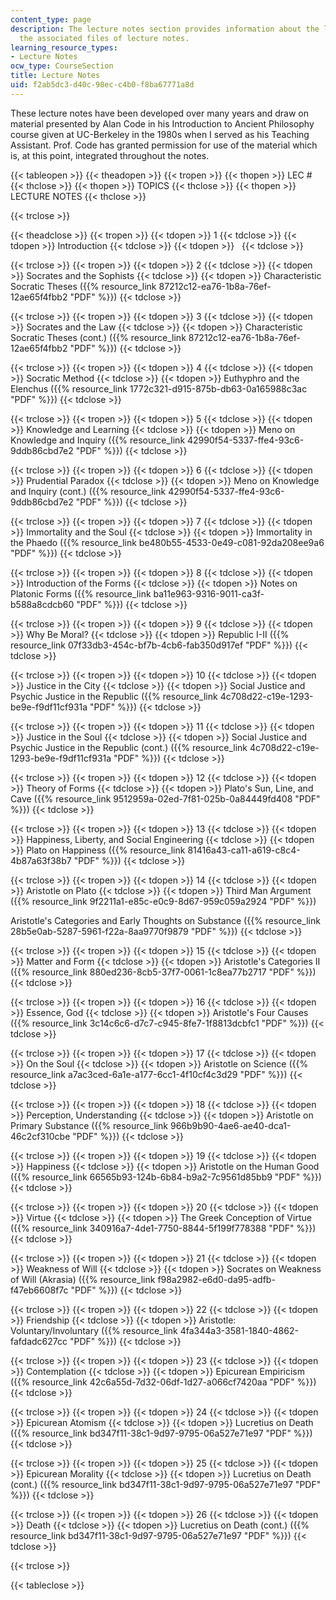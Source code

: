 ```yaml
---
content_type: page
description: The lecture notes section provides information about the lectures and
  the associated files of lecture notes.
learning_resource_types:
- Lecture Notes
ocw_type: CourseSection
title: Lecture Notes
uid: f2ab5dc3-d40c-98ec-c4b0-f8ba67771a8d
---
```


These lecture notes have been developed over many years and draw on material presented by Alan Code in his Introduction to Ancient Philosophy course given at UC-Berkeley in the 1980s when I served as his Teaching Assistant. Prof. Code has granted permission for use of the material which is, at this point, integrated throughout the notes.

{{< tableopen >}}
{{< theadopen >}}
{{< tropen >}}
{{< thopen >}}
LEC #
{{< thclose >}}
{{< thopen >}}
TOPICS
{{< thclose >}}
{{< thopen >}}
LECTURE NOTES
{{< thclose >}}

{{< trclose >}}

{{< theadclose >}}
{{< tropen >}}
{{< tdopen >}}
1
{{< tdclose >}}
{{< tdopen >}}
Introduction
{{< tdclose >}}
{{< tdopen >}}
 
{{< tdclose >}}

{{< trclose >}}
{{< tropen >}}
{{< tdopen >}}
2
{{< tdclose >}}
{{< tdopen >}}
Socrates and the Sophists
{{< tdclose >}}
{{< tdopen >}}
Characteristic Socratic Theses ({{% resource_link 87212c12-ea76-1b8a-76ef-12ae65f4fbb2 "PDF" %}})
{{< tdclose >}}

{{< trclose >}}
{{< tropen >}}
{{< tdopen >}}
3
{{< tdclose >}}
{{< tdopen >}}
Socrates and the Law
{{< tdclose >}}
{{< tdopen >}}
Characteristic Socratic Theses (cont.) ({{% resource_link 87212c12-ea76-1b8a-76ef-12ae65f4fbb2 "PDF" %}})
{{< tdclose >}}

{{< trclose >}}
{{< tropen >}}
{{< tdopen >}}
4
{{< tdclose >}}
{{< tdopen >}}
Socratic Method
{{< tdclose >}}
{{< tdopen >}}
Euthyphro and the Elenchus ({{% resource_link 1772c321-d915-875b-db63-0a165988c3ac "PDF" %}})
{{< tdclose >}}

{{< trclose >}}
{{< tropen >}}
{{< tdopen >}}
5
{{< tdclose >}}
{{< tdopen >}}
Knowledge and Learning
{{< tdclose >}}
{{< tdopen >}}
Meno on Knowledge and Inquiry ({{% resource_link 42990f54-5337-ffe4-93c6-9ddb86cbd7e2 "PDF" %}})
{{< tdclose >}}

{{< trclose >}}
{{< tropen >}}
{{< tdopen >}}
6
{{< tdclose >}}
{{< tdopen >}}
Prudential Paradox
{{< tdclose >}}
{{< tdopen >}}
Meno on Knowledge and Inquiry (cont.) ({{% resource_link 42990f54-5337-ffe4-93c6-9ddb86cbd7e2 "PDF" %}})
{{< tdclose >}}

{{< trclose >}}
{{< tropen >}}
{{< tdopen >}}
7
{{< tdclose >}}
{{< tdopen >}}
Immortality and the Soul
{{< tdclose >}}
{{< tdopen >}}
Immortality in the Phaedo ({{% resource_link be480b55-4533-0e49-c081-92da208ee9a6 "PDF" %}})
{{< tdclose >}}

{{< trclose >}}
{{< tropen >}}
{{< tdopen >}}
8
{{< tdclose >}}
{{< tdopen >}}
Introduction of the Forms
{{< tdclose >}}
{{< tdopen >}}
Notes on Platonic Forms ({{% resource_link ba11e963-9316-9011-ca3f-b588a8cdcb60 "PDF" %}})
{{< tdclose >}}

{{< trclose >}}
{{< tropen >}}
{{< tdopen >}}
9
{{< tdclose >}}
{{< tdopen >}}
Why Be Moral?
{{< tdclose >}}
{{< tdopen >}}
Republic I-II ({{% resource_link 07f33db3-454c-bf7b-4cb6-fab350d917ef "PDF" %}})
{{< tdclose >}}

{{< trclose >}}
{{< tropen >}}
{{< tdopen >}}
10
{{< tdclose >}}
{{< tdopen >}}
Justice in the City
{{< tdclose >}}
{{< tdopen >}}
Social Justice and Psychic Justice in the Republic ({{% resource_link 4c708d22-c19e-1293-be9e-f9df11cf931a "PDF" %}})
{{< tdclose >}}

{{< trclose >}}
{{< tropen >}}
{{< tdopen >}}
11
{{< tdclose >}}
{{< tdopen >}}
Justice in the Soul
{{< tdclose >}}
{{< tdopen >}}
Social Justice and Psychic Justice in the Republic (cont.) ({{% resource_link 4c708d22-c19e-1293-be9e-f9df11cf931a "PDF" %}})
{{< tdclose >}}

{{< trclose >}}
{{< tropen >}}
{{< tdopen >}}
12
{{< tdclose >}}
{{< tdopen >}}
Theory of Forms
{{< tdclose >}}
{{< tdopen >}}
Plato's Sun, Line, and Cave ({{% resource_link 9512959a-02ed-7f81-025b-0a84449fd408 "PDF" %}})
{{< tdclose >}}

{{< trclose >}}
{{< tropen >}}
{{< tdopen >}}
13
{{< tdclose >}}
{{< tdopen >}}
Happiness, Liberty, and Social Engineering
{{< tdclose >}}
{{< tdopen >}}
Plato on Happiness ({{% resource_link 81416a43-ca11-a619-c8c4-4b87a63f38b7 "PDF" %}})
{{< tdclose >}}

{{< trclose >}}
{{< tropen >}}
{{< tdopen >}}
14
{{< tdclose >}}
{{< tdopen >}}
Aristotle on Plato
{{< tdclose >}}
{{< tdopen >}}
Third Man Argument ({{% resource_link 9f2211a1-e85c-e0c9-8d67-959c059a2924 "PDF" %}})  
  
Aristotle's Categories and Early Thoughts on Substance ({{% resource_link 28b5e0ab-5287-5961-f22a-8aa9770f9879 "PDF" %}})
{{< tdclose >}}

{{< trclose >}}
{{< tropen >}}
{{< tdopen >}}
15
{{< tdclose >}}
{{< tdopen >}}
Matter and Form
{{< tdclose >}}
{{< tdopen >}}
Aristotle's Categories II ({{% resource_link 880ed236-8cb5-37f7-0061-1c8ea77b2717 "PDF" %}})
{{< tdclose >}}

{{< trclose >}}
{{< tropen >}}
{{< tdopen >}}
16
{{< tdclose >}}
{{< tdopen >}}
Essence, God
{{< tdclose >}}
{{< tdopen >}}
Aristotle's Four Causes ({{% resource_link 3c14c6c6-d7c7-c945-8fe7-1f8813dcbfc1 "PDF" %}})
{{< tdclose >}}

{{< trclose >}}
{{< tropen >}}
{{< tdopen >}}
17
{{< tdclose >}}
{{< tdopen >}}
On the Soul
{{< tdclose >}}
{{< tdopen >}}
Aristotle on Science ({{% resource_link a7ac3ced-6a1e-a177-6cc1-4f10cf4c3d29 "PDF" %}})
{{< tdclose >}}

{{< trclose >}}
{{< tropen >}}
{{< tdopen >}}
18
{{< tdclose >}}
{{< tdopen >}}
Perception, Understanding
{{< tdclose >}}
{{< tdopen >}}
Aristotle on Primary Substance ({{% resource_link 966b9b90-4ae6-ae40-dca1-46c2cf310cbe "PDF" %}})
{{< tdclose >}}

{{< trclose >}}
{{< tropen >}}
{{< tdopen >}}
19
{{< tdclose >}}
{{< tdopen >}}
Happiness
{{< tdclose >}}
{{< tdopen >}}
Aristotle on the Human Good ({{% resource_link 66565b93-124b-6b84-b9a2-7c9561d85bb9 "PDF" %}})
{{< tdclose >}}

{{< trclose >}}
{{< tropen >}}
{{< tdopen >}}
20
{{< tdclose >}}
{{< tdopen >}}
Virtue
{{< tdclose >}}
{{< tdopen >}}
The Greek Conception of Virtue ({{% resource_link 340916a7-4de1-7750-8844-5f199f778388 "PDF" %}})
{{< tdclose >}}

{{< trclose >}}
{{< tropen >}}
{{< tdopen >}}
21
{{< tdclose >}}
{{< tdopen >}}
Weakness of Will
{{< tdclose >}}
{{< tdopen >}}
Socrates on Weakness of Will (Akrasia) ({{% resource_link f98a2982-e6d0-da95-adfb-f47eb6608f7c "PDF" %}})
{{< tdclose >}}

{{< trclose >}}
{{< tropen >}}
{{< tdopen >}}
22
{{< tdclose >}}
{{< tdopen >}}
Friendship
{{< tdclose >}}
{{< tdopen >}}
Aristotle: Voluntary/Involuntary ({{% resource_link 4fa344a3-3581-1840-4862-fafdadc627cc "PDF" %}})
{{< tdclose >}}

{{< trclose >}}
{{< tropen >}}
{{< tdopen >}}
23
{{< tdclose >}}
{{< tdopen >}}
Contemplation
{{< tdclose >}}
{{< tdopen >}}
Epicurean Empiricism ({{% resource_link 42c6a55d-7d32-06df-1d27-a066cf7420aa "PDF" %}})
{{< tdclose >}}

{{< trclose >}}
{{< tropen >}}
{{< tdopen >}}
24
{{< tdclose >}}
{{< tdopen >}}
Epicurean Atomism
{{< tdclose >}}
{{< tdopen >}}
Lucretius on Death ({{% resource_link bd347f11-38c1-9d97-9795-06a527e71e97 "PDF" %}})
{{< tdclose >}}

{{< trclose >}}
{{< tropen >}}
{{< tdopen >}}
25
{{< tdclose >}}
{{< tdopen >}}
Epicurean Morality
{{< tdclose >}}
{{< tdopen >}}
Lucretius on Death (cont.) ({{% resource_link bd347f11-38c1-9d97-9795-06a527e71e97 "PDF" %}})
{{< tdclose >}}

{{< trclose >}}
{{< tropen >}}
{{< tdopen >}}
26
{{< tdclose >}}
{{< tdopen >}}
Death
{{< tdclose >}}
{{< tdopen >}}
Lucretius on Death (cont.) ({{% resource_link bd347f11-38c1-9d97-9795-06a527e71e97 "PDF" %}})
{{< tdclose >}}

{{< trclose >}}

{{< tableclose >}}